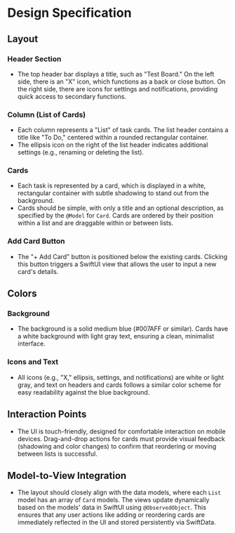 # Design Specification

## Layout

### Header Section
- The top header bar displays a title, such as "Test Board." On the left side, there is an "X" icon, which functions as a back or close button. On the right side, there are icons for settings and notifications, providing quick access to secondary functions.

### Column (List of Cards)
- Each column represents a "List" of task cards. The list header contains a title like "To Do," centered within a rounded rectangular container.
- The ellipsis icon on the right of the list header indicates additional settings (e.g., renaming or deleting the list).

### Cards
- Each task is represented by a card, which is displayed in a white, rectangular container with subtle shadowing to stand out from the background.
- Cards should be simple, with only a title and an optional description, as specified by the `@Model` for `Card`. Cards are ordered by their position within a list and are draggable within or between lists.

### Add Card Button
- The "+ Add Card" button is positioned below the existing cards. Clicking this button triggers a SwiftUI view that allows the user to input a new card's details.

## Colors

### Background
- The background is a solid medium blue (#007AFF or similar). Cards have a white background with light gray text, ensuring a clean, minimalist interface.

### Icons and Text
- All icons (e.g., "X," ellipsis, settings, and notifications) are white or light gray, and text on headers and cards follows a similar color scheme for easy readability against the blue background.

## Interaction Points
- The UI is touch-friendly, designed for comfortable interaction on mobile devices. Drag-and-drop actions for cards must provide visual feedback (shadowing and color changes) to confirm that reordering or moving between lists is successful.

## Model-to-View Integration
- The layout should closely align with the data models, where each `List` model has an array of `Card` models. The views update dynamically based on the models' data in SwiftUI using `@ObservedObject`. This ensures that any user actions like adding or reordering cards are immediately reflected in the UI and stored persistently via SwiftData.